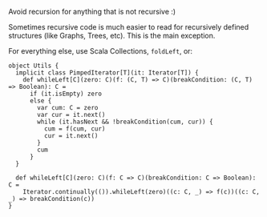 Avoid recursion for anything that is not recursive :)

Sometimes recursive code is much easier to read for recursively defined structures (like Graphs, Trees, etc). This is the main exception.

For everything else, use Scala Collections, `foldLeft`, or:

```
object Utils {
  implicit class PimpedIterator[T](it: Iterator[T]) {
    def whileLeft[C](zero: C)(f: (C, T) => C)(breakCondition: (C, T) => Boolean): C =
      if (it.isEmpty) zero
      else {
        var cum: C = zero
        var cur = it.next()
        while (it.hasNext && !breakCondition(cum, cur)) {
          cum = f(cum, cur)
          cur = it.next()
        }
        cum
      }
  }

  def whileLeft[C](zero: C)(f: C => C)(breakCondition: C => Boolean): C =
    Iterator.continually(()).whileLeft(zero)((c: C, _) => f(c))((c: C, _) => breakCondition(c))
}
```

